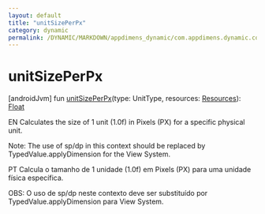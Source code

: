 ```yaml
---
layout: default
title: "unitSizePerPx"
category: dynamic
permalink: /DYNAMIC/MARKDOWN/appdimens_dynamic/com.appdimens.dynamic.code/-app-dimens-physical-units/unit-size-per-px.html
---
```


# unitSizePerPx

[androidJvm]
fun [unitSizePerPx](unit-size-per-px.md)(type: UnitType, resources: [Resources](https://developer.android.com/reference/kotlin/android/content/res/Resources.html)): [Float](https://kotlinlang.org/api/core/kotlin-stdlib/kotlin/-float/index.html)

EN Calculates the size of 1 unit (1.0f) in Pixels (PX) for a specific physical unit.

Note: The use of sp/dp in this context should be replaced by TypedValue.applyDimension for the View System.

PT Calcula o tamanho de 1 unidade (1.0f) em Pixels (PX) para uma unidade física específica.

OBS: O uso de sp/dp neste contexto deve ser substituído por TypedValue.applyDimension para View System.